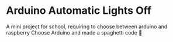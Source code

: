 # Arduino Automatic Lights Off
A mini project for school, requiring to choose between arduino and raspberry
Choose Arduino and made a spaghetti code 🥲
